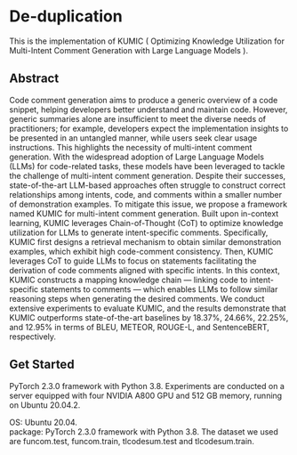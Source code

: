 <!-- # 
Optimizing Knowledge Utilization for Multi-Intent Comment Generation with Large Language Modelsss

Our paper is available on -->


# De-duplication
This is the implementation of KUMIC ( Optimizing Knowledge Utilization for Multi-Intent Comment Generation with Large Language Models ).




## Abstract

Code comment generation aims to produce a generic overview of a code snippet, helping developers better understand and maintain code.
However, generic summaries alone are insufficient to meet the diverse needs of practitioners; for example, developers expect the implementation insights to be presented in an untangled manner, while users seek clear usage instructions.
This highlights the necessity of multi-intent comment generation.
With the widespread adoption of Large Language Models (LLMs) for code-related tasks, these models have been leveraged to tackle the challenge of multi-intent comment generation. 
Despite their successes, state-of-the-art LLM-based approaches often struggle to construct correct relationships among intents, code, and comments within a smaller number of demonstration examples.
To mitigate this issue, we propose a framework named KUMIC for multi-intent comment generation.
Built upon in-context learning, KUMIC leverages Chain-of-Thought (CoT) to optimize knowledge utilization for LLMs to generate intent-specific comments.
Specifically, KUMIC first designs a retrieval mechanism to obtain similar demonstration examples, which exhibit high code-comment consistency.
Then, KUMIC leverages CoT to guide LLMs to focus on statements facilitating the derivation of code comments aligned with specific intents.
In this context, KUMIC constructs a mapping knowledge chain — linking code to intent-specific statements to comments — which enables LLMs to follow similar reasoning steps when generating the desired comments.
We conduct extensive experiments to evaluate KUMIC, and the results demonstrate that KUMIC outperforms state-of-the-art baselines by 18.37\%, 24.66\%, 22.25\%, and 12.95\% in terms of BLEU, METEOR, ROUGE-L, and SentenceBERT, respectively.


## Get Started
PyTorch 2.3.0 framework with Python 3.8. 
Experiments are conducted on a server equipped with four NVIDIA A800 GPU and 512 GB memory, running on Ubuntu 20.04.2.

OS: Ubuntu 20.04.  
package: PyTorch 2.3.0 framework with Python 3.8. 
The dataset we used are funcom.test, funcom.train, tlcodesum.test and tlcodesum.train.  

